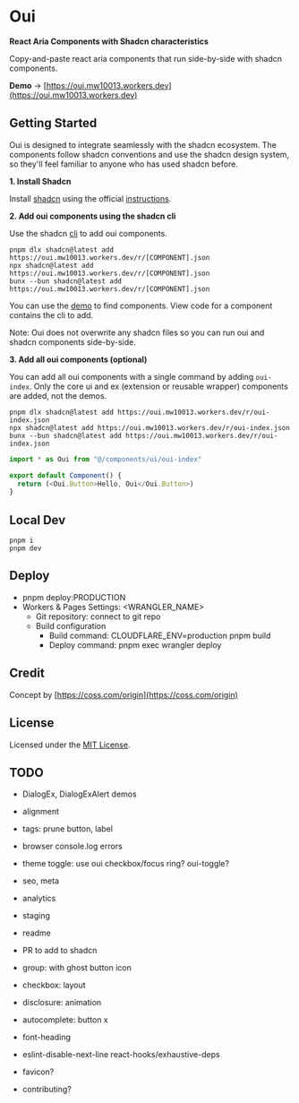 # Oui

**React Aria Components with Shadcn characteristics**

Copy-and-paste react aria components that run side-by-side with shadcn components.

**Demo** → [https://oui.mw10013.workers.dev](https://oui.mw10013.workers.dev)

## Getting Started

Oui is designed to integrate seamlessly with the shadcn ecosystem. The components follow shadcn conventions and use the shadcn design system, so they'll feel familiar to anyone who has used shadcn before.

**1. Install Shadcn**

Install [shadcn](https://ui.shadcn.com/) using the official [instructions](https://ui.shadcn.com/docs/installation).

**2. Add oui components using the shadcn cli**

Use the shadcn [cli](https://ui.shadcn.com/docs/cli) to add oui components.

```
pnpm dlx shadcn@latest add https://oui.mw10013.workers.dev/r/[COMPONENT].json
npx shadcn@latest add https://oui.mw10013.workers.dev/r/[COMPONENT].json
bunx --bun shadcn@latest add https://oui.mw10013.workers.dev/r/[COMPONENT].json
```

You can use the [demo](https://oui.mw10013.workers.dev) to find components. View code for a component contains the cli to add.

Note: Oui does not overwrite any shadcn files so you can run oui and shadcn components side-by-side.

**3. Add all oui components (optional)**

You can add all oui components with a single command by adding `oui-index`. Only the core ui and ex (extension or reusable wrapper) components are added, not the demos.

```
pnpm dlx shadcn@latest add https://oui.mw10013.workers.dev/r/oui-index.json
npx shadcn@latest add https://oui.mw10013.workers.dev/r/oui-index.json
bunx --bun shadcn@latest add https://oui.mw10013.workers.dev/r/oui-index.json
```

```ts
import * as Oui from "@/components/ui/oui-index"

export default Component() {
  return (<Oui.Button>Hello, Oui</Oui.Button>)
}
```

## Local Dev

```
pnpm i
pnpm dev
```

## Deploy

- pnpm deploy:PRODUCTION
- Workers & Pages Settings: <WRANGLER_NAME>
  - Git repository: connect to git repo
  - Build configuration
    - Build command: CLOUDFLARE_ENV=production pnpm build
    - Deploy command: pnpm exec wrangler deploy

## Credit

Concept by [https://coss.com/origin](https://coss.com/origin)

## License

Licensed under the [MIT License](https://github.com/mw10013/oui/blob/main/LICENSE).

## TODO

- DialogEx, DialogExAlert demos
- alignment
- tags: prune button, label
- browser console.log errors
- theme toggle: use oui checkbox/focus ring? oui-toggle?
- seo, meta
- analytics
- staging
- readme
- PR to add to shadcn

- group: with ghost button icon
- checkbox: layout
- disclosure: animation
- autocomplete: button x

- font-heading
- eslint-disable-next-line react-hooks/exhaustive-deps
- favicon?
- contributing?
